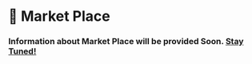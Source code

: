 # 🏬 Market Place

### Information about Market Place will be provided Soon. [Stay Tuned!](https://discord.com/invite/dPNE6fK4S4)
